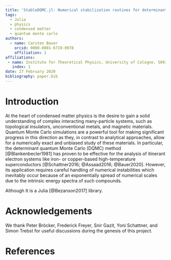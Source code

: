 ```yaml
---
title: 'StableDQMC.jl: Numerical stabilization routines for determinant quantum Monte Carlo'
tags:
  - Julia
  - physics
  - condensed matter
  - quantum monte carlo
authors:
  - name: Carsten Bauer
    orcid: 0000-0001-6719-0978
    affiliation: 1
affiliations:
 - name: Institute for Theoretical Physics, University of Cologne, 50937 Cologne, Germany
   index: 1
date: 27 February 2020
bibliography: paper.bib
---
```


# Introduction

At the heart of condensed matter physics is the desire to gain a solid understanding of complex interacting many-particle systems, such as topological insulators, unconventional metals, and magnetic materials. Quantum Monte Carlo simulations are a powerful tool for making significant progress in this direction as they, in contrast to analytical approaches, allow for a numerically exact and unbiased study of these materials. In particular, the determinant quantum Monte Carlo (DQMC) method [@Blankenbecler1981] has proven to be effective for the analysis of itinerant electron systems like iron- or copper-based high-temperature superconductors [@Schattner2016; @Assaad2016; @Bauer2020]. However, its application requires careful handling of numerical instabilities which inevitably occur because of an exponentially spread of numerical scales due to the intrinsic energy spectra of such compounds.

Although  It is a Julia [@Bezanson2017] library.

# Acknowledgements

We thank Peter Bröcker, Frederick Freyer, Snir Gazit, Yoni Schattner, and Simon Trebst for useful discussions during the genesis of this project.

# References
